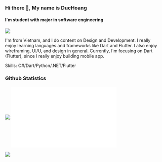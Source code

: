 ### Hi there 👋, My name is DucHoang
#### I'm student with major in software engineering
<p align ="left">
    <img align="center" width="475" src=" https://arturssmirnovs.github.io/github-profile-readme-generator/images/banner.png"></img>
</p>
I'm from Vietnam, and I do content on Design and Development. I really enjoy learning languages and frameworks like Dart and Flutter. I also enjoy wireframing, UI/U, and design in general. Currently, I'm focusing on Dart (Flutter), since I really enjoy building mobile app.

Skills: C#/Dart/Python/.NET/Flutter


### Github Statistics
<p align="left">
  <img align="center" width="475" src="https://github-readme-stats.vercel.app/api?username=PRID021&show_icons=true&count_private=true&theme=graywhite"></img>
  <img align="center" width="340" src="https://raw.githubusercontent.com/PRID021/my-stats/master/generated/languages.svg"></img>
</p>

![](https://komarev.com/ghpvc/?username=PRID021)
